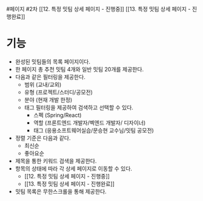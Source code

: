 #페이지 #2차 
[[12. 특정 밋팀 상세 페이지 - 진행중]]
[[13. 특정 밋팀 상세 페이지 - 진행완료]]

# 기능
- 완성된 밋팀들의 목록 페이지이다.
- 한 페이지 총 추천 밋팀 4개와 일반 밋팀 20개를 제공한다.
- 다음과 같은 필터링을 제공한다.
	- 범위 (교내/교외)
	- 유형 (프로젝트/스터디/공모전)
	- 분야 (현재 개발 한정)
	- 태그 필터링을 제공하여 검색하고 선택할 수 있다.
		- 스펙 (Spring/React)
		- 역할 (프론트엔드 개발자/벡엔드 개발자/ 디자이너)
		- 태그 (응용소프트웨어실습/문승현 교수님/밋팀 공모전)
- 정렬 기준은 다음과 같다.
	- 최신순
	- 좋아요순
- 제목을 통한 키워드 검색을 제공한다.
- 항목의 상태에 따라 각 상세 페이지로 이동할 수 있다.
	- [[12. 특정 밋팀 상세 페이지 - 진행중]]
	- [[13. 특정 밋팀 상세 페이지 - 진행완료]]
- 밋팀 목록은 무한스크롤을 통해 제공한다.


